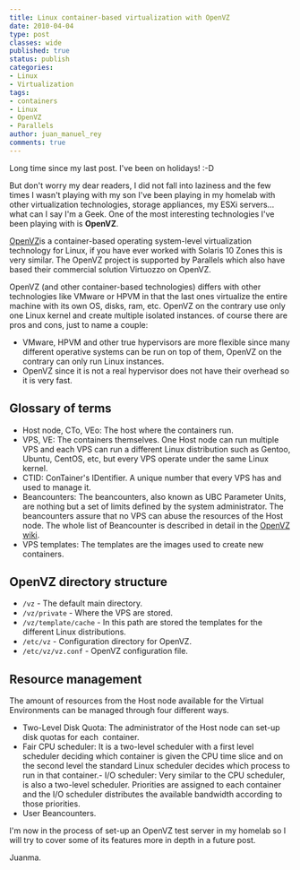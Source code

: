 ```yaml
---
title: Linux container-based virtualization with OpenVZ
date: 2010-04-04
type: post
classes: wide
published: true
status: publish
categories:
- Linux
- Virtualization
tags:
- containers
- Linux
- OpenVZ
- Parallels
author: juan_manuel_rey
comments: true
---
```


Long time since my last post. I've been on holidays! :-D

But don't worry my dear readers, I did not fall into laziness and the few times I wasn't playing with my son I've been playing in my homelab with other virtualization technologies, storage appliances, my ESXi servers... what can I say I'm a Geek. One of the most interesting technologies I've been playing with is **OpenVZ**.

[OpenVZ](http://wiki.openvz.org/Main_Page "OpenVZ Wiki")is a container-based operating system-level virtualization technology for Linux, if you have ever worked with Solaris 10 Zones this is very similar. The OpenVZ project is supported by Parallels which also have based their commercial solution Virtuozzo on OpenVZ.

OpenVZ (and other container-based technologies) differs with other technologies like VMware or HPVM in that the last ones virtualize the entire machine with its own OS, disks, ram, etc. OpenVZ on the contrary use only one Linux kernel and create multiple isolated instances. of course there are pros and cons, just to name a couple:

- VMware, HPVM and other true hypervisors are more flexible since many different operative systems can be run on top of them, OpenVZ on the contrary can only run Linux instances.
- OpenVZ since it is not a real hypervisor does not have their overhead so it is very fast.

## Glossary of terms

- Host node, CTo, VEo: The host where the containers run.
- VPS, VE: The containers themselves. One Host node can run multiple VPS and each VPS can run a different Linux distribution such as Gentoo, Ubuntu, CentOS, etc, but every VPS operate under the same Linux kernel.
- CTID: ConTainer's IDentifier. A unique number that every VPS has and used to manage it.
- Beancounters: The beancounters, also known as UBC Parameter Units, are nothing but a set of limits defined by the system administrator. The beancounters assure that no VPS can abuse the resources of the Host node. The whole list of Beancounter is described in detail in the [OpenVZ wiki](http://wiki.openvz.org/UBC_parameter_units "OpenVZ UBC Parameter Units").
- VPS templates: The templates are the images used to create new containers.

## OpenVZ directory structure

- `/vz` - The default main directory.
- `/vz/private` - Where the VPS are stored.
- `/vz/template/cache` - In this path are stored the templates for the different Linux distributions.
- `/etc/vz` - Configuration directory for OpenVZ.
- `/etc/vz/vz.conf` - OpenVZ configuration file.

## Resource management

The amount of resources from the Host node available for the Virtual Environments can be managed through four different ways.

- Two-Level Disk Quota: The administrator of the Host node can set-up disk quotas for each  container.
- Fair CPU scheduler: It is a two-level scheduler with a first level scheduler deciding which container is given the CPU time slice and on the second level the standard Linux scheduler decides which process to run in that container.-   I/O scheduler: Very similar to the CPU scheduler, is also a two-level scheduler. Priorities are assigned to each container and the I/O scheduler distributes the available bandwidth according to those priorities.
- User Beancounters.

I'm now in the process of set-up an OpenVZ test server in my homelab so I will try to cover some of its features more in depth in a future post.

Juanma.
